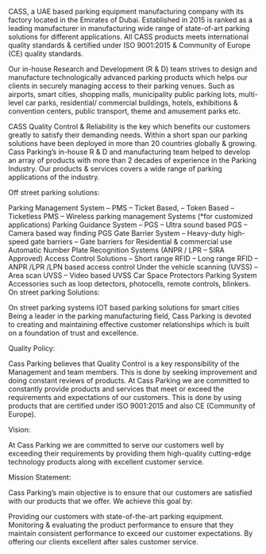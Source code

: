 CASS, a UAE based parking equipment manufacturing company with its factory located in the Emirates of Dubai. Established in 2015 is ranked as a leading manufacturer in manufacturing wide range of state-of-art parking solutions for different applications. All CASS products meets international quality standards & certified under ISO 9001:2015 & Community of Europe (CE) quality standards.

 

Our in-house Research and Development (R & D) team strives to design and manufacture technologically advanced parking products which helps our clients in securely managing access to their parking venues. Such as airports, smart cities, shopping malls, municipality public parking lots, multi-level car parks, residential/ commercial buildings, hotels, exhibitions & convention centers, public transport, theme and amusement parks etc.

 

CASS Quality Control & Reliability is the key which benefits our customers greatly to satisfy their demanding needs. Within a short span our parking solutions have been deployed in more than 20 countries globally & growing. Cass Parking’s in-house R & D and manufacturing team helped to develop an array of products with more than 2 decades of experience in the Parking Industry. Our products & services covers a wide range of parking applications of the industry.

 

Off street parking solutions:

Parking Management System – PMS
– Ticket Based,
– Token Based
– Ticketless PMS
– Wireless parking management Systems (*for customized applications)
Parking Guidance System – PGS
– Ultra sound based PGS
– Camera based way finding PGS
Gate Barrier System
– Heavy-duty high-speed gate barriers
– Gate barriers for Residential & commercial use
Automatic Number Plate Recognition Systems (ANPR / LPR – SIRA Approved)
Access Control Solutions
– Short range RFID
– Long range RFID
– ANPR /LPR /LPN based access control
Under the vehicle scanning (UVSS)
– Area scan UVSS
– Video based UVSS
Car Space Protectors
Parking System Accessories such as loop detectors, photocells, remote controls, blinkers.
On street parking Solutions:

On street parking systems
IOT based parking solutions for smart cities
Being a leader in the parking manufacturing field, Cass Parking is devoted to creating and maintaining effective customer relationships which is built on a foundation of trust and excellence.

 

Quality Policy:

Cass Parking believes that Quality Control is a key responsibility of the Management and team members. This is done by seeking improvement and doing constant reviews of products. At Cass Parking we are committed to constantly provide products and services that meet or exceed the requirements and expectations of our customers. This is done by using products that are certified under ISO 9001:2015 and also CE (Community of Europe).

 

Vision:

At Cass Parking we are committed to serve our customers well by exceeding their requirements by providing them high-quality cutting-edge technology products along with excellent customer service.

 

Mission Statement:

Cass Parking’s main objective is to ensure that our customers are satisfied with our products that we offer. We achieve this goal by:

Providing our customers with state-of-the-art parking equipment.
Monitoring & evaluating the product performance to ensure that they maintain consistent performance to exceed our customer expectations.
By offering our clients excellent after sales customer service.

<!---
cass-park-dev/cass-park-dev is a ✨ special ✨ repository because its `README.md` (this file) appears on your GitHub profile.
You can click the Preview link to take a look at your changes.
--->
